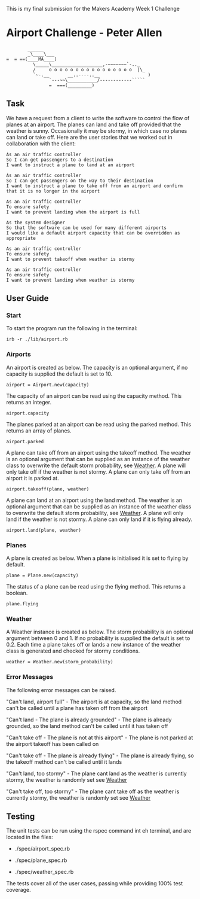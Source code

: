 This is my final submission for the Makers Academy Week 1 Challenge

Airport Challenge - Peter Allen
=================

```
        ______
        _\____\___
=  = ==(____MA____)
          \_____\___________________,-~~~~~~~`-.._
          /     o o o o o o o o o o o o o o o o  |\_
          `~-.__       __..----..__                  )
                `---~~\___________/------------`````
                =  ===(_________)

```

Task
-----

We have a request from a client to write the software to control the flow of planes at an airport. The planes can land and take off provided that the weather is sunny. Occasionally it may be stormy, in which case no planes can land or take off.  Here are the user stories that we worked out in collaboration with the client:

```
As an air traffic controller 
So I can get passengers to a destination 
I want to instruct a plane to land at an airport

As an air traffic controller 
So I can get passengers on the way to their destination 
I want to instruct a plane to take off from an airport and confirm that it is no longer in the airport

As an air traffic controller 
To ensure safety 
I want to prevent landing when the airport is full 

As the system designer
So that the software can be used for many different airports
I would like a default airport capacity that can be overridden as appropriate

As an air traffic controller 
To ensure safety 
I want to prevent takeoff when weather is stormy 

As an air traffic controller 
To ensure safety 
I want to prevent landing when weather is stormy 
```

User Guide
-----

### Start

To start the program run the following in the terminal:
```
irb -r ./lib/airport.rb
```

### Airports

An airport is created as below. The capacity is an optional argument, if no capacity is supplied the default is set to 10.
```
airport = Airport.new(capacity)
```

The capacity of an airport can be read using the capacity method. This returns an integer.
```
airport.capacity
```

The planes parked at an airport can be read using the parked method. This returns an array of planes.
```
airport.parked
```

A plane can take off from an airport using the takeoff method. The weather is an optional argument that can be supplied as an instance of the weather class to overwrite the default storm probability, see [Weather](#Weather). A plane will only take off if the weather is not stormy. A plane can only take off from an airport it is parked at.
```
airport.takeoff(plane, weather)
```

A plane can land at an airport using the land method. The weather is an optional argument that can be supplied as an instance of the weather class to overwrite the default storm probability, see [Weather](#Weather). A plane will only land if the weather is not stormy. A plane can only land if it is flying already.
```
airport.land(plane, weather)
```

### Planes

A plane is created as below. When a plane is initialised it is set to flying by default.
```
plane = Plane.new(capacity)
```

The status of a plane can be read using the flying method. This returns a boolean.
```
plane.flying
```

### Weather

A Weather instance is created as below. The storm probability is an optional argument between 0 and 1. If no probability is supplied the default is set to 0.2. Each time a plane takes off or lands a new instance of the weather class is generated and checked for stormy conditions.
```
weather = Weather.new(storm_probability)
```

### Error Messages

The following error messages can be raised.

"Can't land, airport full" - The airport is at capacity, so the land method can't be called until a plane has taken off from the airport

"Can't land - The plane is already grounded" - The plane is already grounded, so the land method can't be called until it has taken off

"Can't take off - The plane is not at this airport" - The plane is not parked at the airport takeoff has been called on

"Can't take off - The plane is already flying" - The plane is already flying, so the takeoff method can't be called until it lands

"Can't land, too stormy" - The plane cant land as the weather is currently stormy, the weather is randomly set see [Weather](#Weather)

"Can't take off, too stormy" - The plane cant take off as the weather is currently stormy, the weather is randomly set see [Weather](#Weather)


Testing
-----

The unit tests can be run using the rspec command int eh terminal, and are located in the files:
* ./spec/airport_spec.rb

* ./spec/plane_spec.rb

* ./spec/weather_spec.rb

The tests cover all of the user cases, passing while providing 100% test coverage.
